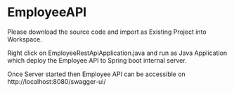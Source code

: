 # EmployeeAPI

Please download the source code and import as Existing Project into Workspace.

Right click on EmployeeRestApiApplication.java and run as Java Application which deploy the Employee API to Spring boot internal server.

Once Server started then Employee API can be accessible on http://localhost:8080/swagger-ui/


